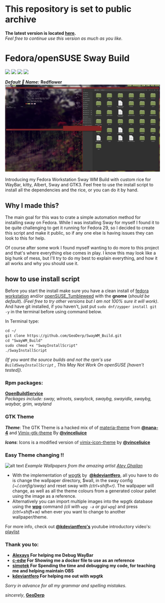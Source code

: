 # This repository is set to public archive
**The latest version is located [here](https://github.com/GeoDerp/My-Sway-Build).**  
*Feel free to continue use this version as much as you like.*

# Fedora/openSUSE Sway Build
<a href="https://build.opensuse.org/project/show/home:GeoDerp:redflower"><img src="https://img.shields.io/badge/RPM's-OBS-brightgreen.svg?style=for-the-badge&logo=opensuse"></a>
<a href="https://github.com/GeoDerp/SwayWM_Build/blob/master/LICENSE"><img src="https://img.shields.io/badge/License-MIT-red.svg?style=for-the-badge&logo="></a>
<a href="https://getfedora.org/"><img src="https://img.shields.io/badge/Supports-Fedora-blue.svg?style=for-the-badge&logo=fedora"></a>
<a href="https://www.opensuse.org/"><img src="https://img.shields.io/badge/Supports-openSUSE-brightgreen.svg?style=for-the-badge&logo=opensuse"></a>


***Default :rice_ball: Name:*** **Redflower**
![alt text](https://raw.githubusercontent.com/GeoDerp/Fedora-Sway-WM-Build-/master/Images/thumbnail3.png)

Introducing my Fedora Workstation Sway WM Build with custom rice for WayBar, kitty, Albert, Sway and GTK3.
Feel free to use the install script to install all the dependencies and the rice, or you can do it by hand.    

## Why I made this?
The main goal for this was to crate a simple automation method for installing sway on Fedora.
 While I was installing Sway for myself I found it to be quite challenging to get it running for Fedora 29, so I decided to create this script and make it public, so if any one else is having issues they can look to this for help.

Of course after some work I found myself wanting to do more to this project and that's where everything else comes in play. I know this may look like a big hunk of mess, but I'll try to do my best to explain everything, and how it all works and why you should use it.

## how to use install script

Before you start the install make sure you have a clean install of [fedora workstation](https://getfedora.org/en/workstation/) and/or [openSUSE_Tumbleweed](https://software.opensuse.org/distributions/tumbleweed)  with the **gnome** (*should be default*). *(Feel free to try other versions but I am not 100% sure it will work)*.
And have git installed, if you haven't, just put ```sudo dnf/zypper install git -y``` in the terminal before using command below.

In Terminal type:
```console
cd ~/
git clone https://github.com/GeoDerp/SwayWM_Build.git
cd "SwayWM_Build"
sudo chmod +x "SwayInstallScript"
./SwayInstallScript
```
*(If you want the source builds and not the rpm's use ```BuildSwayInstallScript``` , This May Not Work On openSUSE [haven't tested]).*  

### Rpm packages:
[**OpenBuildService**](https://build.opensuse.org/project/show/home:GeoDerp:redflower)   
*Packages include: sway, wlroots, swaylock, swaybg, swayidle, swaybg, waybar, grim, wayland*

### GTK Theme
***Theme***:
The GTK Theme is a hacked mix of of [materia-theme](https://github.com/nana-4/materia-theme) from [**@nana-4**](https://github.com/nana-4)
and [Vimix-gtk-theme](https://github.com/vinceliuice/vimix-gtk-themes) By [**@vinceliuice**](https://github.com/vinceliuice)

***Icons***:
Icons is a modified version of [vimix-icon-theme](https://github.com/vinceliuice/vimix-icon-theme) by [**@vinceliuice**](https://github.com/vinceliuice)
<!--
***Cursor***:
Cursor is [Capitaine cursors](https://github.com/keeferrourke/capitaine-cursors) by [**@keeferrourke**](https://github.com/vinceliuice)
-->
### Easy Theme changing !!
![alt text](https://raw.githubusercontent.com/GeoDerp/SwayWM_Build/master/Images/wpgtk-Implementation-Example-v2.gif)
*Example Wallpapers from the amazing artist [Atey Ghailan](https://www.artstation.com/snatti)*
 - With the implementation of [wpgtk](https://github.com/deviantfero/wpgtk) by  [**@kdeviantfero**](https://github.com/deviantfero), all you have to do is change the wallpaper directory, $wall, in the sway config *(~/.config/sway)* and reset sway with *(ctrl+shift+r)*. The wallpaper will change, as well as all the theme colours from a generated colour pallet using the image as a reference.
 - Alternatively you can import multiple images into the wpgtk database using the [**wpg**](https://github.com/deviantfero/wpgtk/wiki) command *(cli with ``wpg -a`` or gui ``wpg``)* and press *(ctrl+shift+w)* when ever you want to change to another wallpaper/theme.  

 For more info, check out [**@kdeviantfero's**](https://github.com/deviantfero) youtube introductory video's: [playlist](https://www.youtube.com/watch?v=P3D0jtG6G2s&list=PL1wdmeKDuvmQ7Op-KTJQCAtAa75b9TlL3)

### Thank you to:

* **[Alexays](https://github.com/Alexays) For helping me Debug WayBar**
* **[c-edw](https://github.com/c-edw) For Showing me a docker file to use as an reference**   
* **[simotek](https://github.com/simotek) For Spending the time and debugging my code, for teaching me and helping maintain OBS**
* **[kdeviantfero](https://github.com/deviantfero) For helping me out with wpgtk**


*Sorry in advance for all my grammar and spelling mistakes.*

*sincerely*, [**GeoDerp**](https://github.com/GeoDerp)
